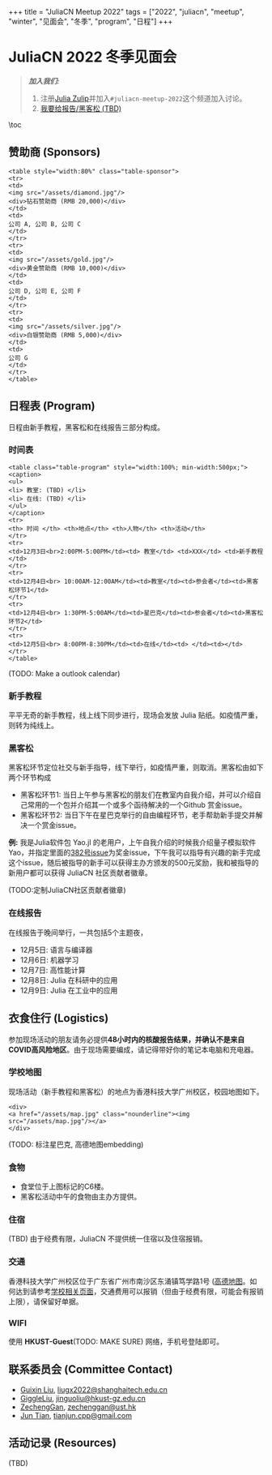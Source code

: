 +++
title = "JuliaCN Meetup 2022"
tags = ["2022", "juliacn", "meetup", "winter", "见面会", "冬季", "program", "日程"]
+++

# JuliaCN 2022 冬季见面会

> **_加入我们:_**
>  1. 注册[Julia Zulip](https://julialang.zulipchat.com/register/)并加入`#juliacn-meetup-2022`这个频道加入讨论。
>  2. [我要给报告/黑客松 (TBD)]()

\toc

## 赞助商 (Sponsors)
~~~
<table style="width:80%" class="table-sponsor">
<tr>
<td>
<img src="/assets/diamond.jpg"/>
<div>钻石赞助商 (RMB 20,000)</div>
</td>
<td>
公司 A, 公司 B, 公司 C
</td>
</tr>
<tr>
<td>
<img src="/assets/gold.jpg"/>
<div>黄金赞助商 (RMB 10,000)</div>
</td>
<td>
公司 D, 公司 E, 公司 F
</td>
</tr>
<tr>
<td>
<img src="/assets/silver.jpg"/>
<div>白银赞助商 (RMB 5,000)</div>
</td>
<td>
公司 G
</td>
</tr>
</table>
~~~
## 日程表 (Program)
日程由新手教程，黑客松和在线报告三部分构成。
### 时间表
~~~
<table class="table-program" style="width:100%; min-width:500px;">
<caption>
<ul>
<li> 教室: (TBD) </li>
<li> 在线: (TBD) </li>
</ul>
</caption>
<tr>
<th> 时间 </th> <th>地点</th> <th>人物</th> <th>活动</th>
</tr>
<tr>
<td>12月3日<br>2:00PM-5:00PM</td><td> 教室</td> <td>XXX</td> <td>新手教程</td>
</tr>
<tr>
<td>12月4日<br> 10:00AM-12:00AM</td><td>教室</td><td>参会者</td><td>黑客松环节1</td>
</tr>
<tr>
<td>12月4日<br> 1:30PM-5:00AM</td><td>星巴克</td><td>参会者</td><td>黑客松环节2</td>
</tr>
<tr>
<td>12月5日<br> 8:00PM-8:30PM</td><td>在线</td><td> </td><td></td>
</tr>
</table>
~~~
(TODO: Make a outlook calendar)

### 新手教程
平平无奇的新手教程，线上线下同步进行，现场会发放 Julia 贴纸。如疫情严重，则转为纯线上。
### 黑客松
黑客松环节定位社交与新手指导，线下举行，如疫情严重，则取消。黑客松由如下两个环节构成

* 黑客松环节1: 当日上午参与黑客松的朋友们在教室内自我介绍，并可以介绍自己常用的一个包并介绍其一个或多个函待解决的一个Github 赏金issue。
* 黑客松环节2: 当日下午在星巴克举行的自由编程环节，老手帮助新手提交并解决一个赏金issue。

**例:** 我是Julia软件包 Yao.jl 的老用户，上午自我介绍的时候我介绍量子模拟软件Yao，并指定里面的[382号issue](https://github.com/QuantumBFS/Yao.jl/issues/382)为奖金issue，下午我可以指导有兴趣的新手完成这个issue，随后被指导的新手可以获得主办方颁发的500元奖励，我和被指导的新用户都可以获得 JuliaCN 社区贡献者徽章。

(TODO:定制JuliaCN社区贡献者徽章)
### 在线报告
在线报告于晚间举行，一共包括5个主题夜，
* 12月5日: 语言与编译器
* 12月6日: 机器学习
* 12月7日: 高性能计算
* 12月8日: Julia 在科研中的应用
* 12月9日: Julia 在工业中的应用

## 衣食住行 (Logistics)
参加现场活动的朋友请务必提供**48小时内的核酸报告结果，并确认不是来自COVID高风险地区**。由于现场需要编成，请记得带好你的笔记本电脑和充电器。
### 学校地图
现场活动（新手教程和黑客松）的地点为香港科技大学广州校区，校园地图如下。
~~~
<div>
<a href="/assets/map.jpg" class="nounderline"><img src="/assets/map.jpg"/></a>
</div>
~~~

(TODO: 标注星巴克, 高德地图embedding)

### 食物
* 食堂位于上图标记的C6楼。
* 黑客松活动中午的食物由主办方提供。
### 住宿
(TBD) 由于经费有限，JuliaCN 不提供统一住宿以及住宿报销。

### 交通
香港科技大学广州校区位于广东省广州市南沙区东涌镇笃学路1号 ([高德地图](https://surl.amap.com/1nDZRfs72b5)。如何达到请参考[学校相关页面](https://hkust-gz.edu.cn/zh-hans/about/location)，交通费用可以报销（但由于经费有限，可能会有报销上限），请保留好单据。

### WIFI
使用 **HKUST-Guest**(TODO: MAKE SURE) 网络，手机号登陆即可。

## 联系委员会 (Committee Contact)
* [Guixin Liu](https://github.com/guixinliu), [liugx2022@shanghaitech.edu.cn](mailto:liugx2022@shanghaitech.edu.cn)
* [GiggleLiu](https://github.com/GiggleLiu), [jinguoliu@hkust-gz.edu.cn](mailto:jinguoliu@hkust-gz.edu.cn)
* [ZechengGan](https://github.com/zcgan), [zechenggan@ust.hk](mailto:zechenggan@ust.hk)
* [Jun Tian](https://github.com/findmyway), [tianjun.cpp@gmail.com](mailto:tianjun.cpp@gmail.com)

## 活动记录 (Resources)
(TBD)